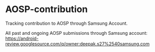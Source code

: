 # AOSP-contribution
Tracking contribution to AOSP through Samsung Account.

All past and ongoing AOSP submissions through Samsung account: https://android-review.googlesource.com/q/owner:deepak.s27%2540samsung.com
